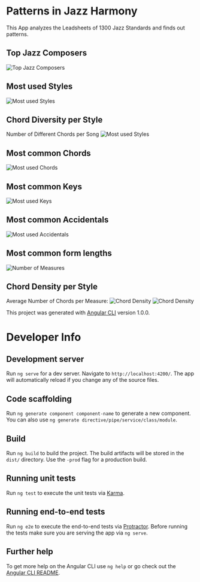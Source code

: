# Patterns in Jazz Harmony
This App analyzes the Leadsheets of 1300 Jazz Standards and finds out patterns.

## Top Jazz Composers
![Top Jazz Composers](./src/assets/composers.png)
## Most used Styles
![Most used Styles](./src/assets/styles.png)
## Chord Diversity per Style
Number of Different Chords per Song
![Most used Styles](./src/assets/chordDiversity.gif)
## Most common Chords
![Most used Chords](./src/assets/chords.png)
## Most common Keys
![Most used Keys](./src/assets/keys.png)
## Most common Accidentals
![Most used Accidentals](./src/assets/accidentals.png)
## Most common form lengths
![Number of Measures](./src/assets/measures.png)
## Chord Density per Style
Average Number of Chords per Measure:
![Chord Density](./src/assets/chordDensity.gif)
![Chord Density](./src/assets/styleDensitiesNormalized.png)



This project was generated with [Angular CLI](https://github.com/angular/angular-cli) version 1.0.0.

# Developer Info

## Development server

Run `ng serve` for a dev server. Navigate to `http://localhost:4200/`. The app will automatically reload if you change any of the source files.

## Code scaffolding

Run `ng generate component component-name` to generate a new component. You can also use `ng generate directive/pipe/service/class/module`.

## Build

Run `ng build` to build the project. The build artifacts will be stored in the `dist/` directory. Use the `-prod` flag for a production build.

## Running unit tests

Run `ng test` to execute the unit tests via [Karma](https://karma-runner.github.io).

## Running end-to-end tests

Run `ng e2e` to execute the end-to-end tests via [Protractor](http://www.protractortest.org/).
Before running the tests make sure you are serving the app via `ng serve`.

## Further help

To get more help on the Angular CLI use `ng help` or go check out the [Angular CLI README](https://github.com/angular/angular-cli/blob/master/README.md).
